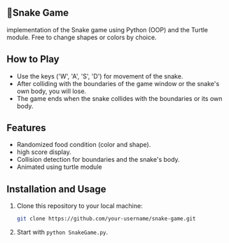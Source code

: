 ## 🐍Snake Game

implementation of the Snake game using Python (OOP) and the Turtle module. Free to change shapes or colors by choice.

## How to Play

- Use the keys ('W', 'A', 'S', 'D') for movement of the snake.
- After colliding with the boundaries of the game window or the snake's own body, you will lose.
- The game ends when the snake collides with the boundaries or its own body.

## Features

- Randomized food condition (color and shape).
- high score display.
- Collision detection for boundaries and the snake's body.
- Animated using turtle module

## Installation and Usage

1. Clone this repository to your local machine:

   ```bash
   git clone https://github.com/your-username/snake-game.git

2. Start with ```python SnakeGame.py```.

